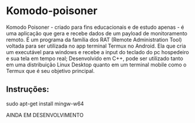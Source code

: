 # Komodo-poisoner
Komodo Poisoner - criado para fins educacionais e de estudo apenas - é uma aplicação que gera e recebe dados de um payload de monitoramento remoto. É um programa da família dos RAT (Remote Administration Tool) voltada para ser utilizada no app terminal Termux no Android. 
Ela que cria um executável para windows e recebe a input do teclado do pc hospedeiro e sua tela em tempo real; 
Desenvolvido em C++, pode ser utilizado tanto em uma distribuição Linux Desktop quanto em um terminal mobile como o Termux que é seu objetivo principal.

## Instruções:
sudo apt-get install mingw-w64

AINDA EM DESENVOLVIMENTO
